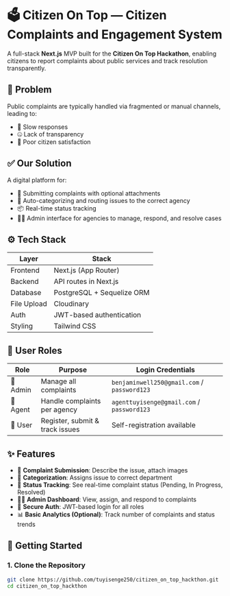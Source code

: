 # 🗳️ Citizen On Top — Citizen Complaints and Engagement System

A full-stack **Next.js** MVP built for the **Citizen On Top Hackathon**, enabling citizens to report complaints about public services and track resolution transparently.

## 🚨 Problem

Public complaints are typically handled via fragmented or manual channels, leading to:
- 🐌 Slow responses
- 🤐 Lack of transparency
- 😤 Poor citizen satisfaction

## ✅ Our Solution

A digital platform for:
- 📩 Submitting complaints with optional attachments
- 🧠 Auto-categorizing and routing issues to the correct agency
- 📦 Real-time status tracking
- 🧑‍💼 Admin interface for agencies to manage, respond, and resolve cases

## ⚙️ Tech Stack

| Layer      | Stack                     |
|------------|---------------------------|
| Frontend   | Next.js (App Router)      |
| Backend    | API routes in Next.js     |
| Database   | PostgreSQL + Sequelize ORM|
| File Upload| Cloudinary                |
| Auth       | JWT-based authentication  |
| Styling    | Tailwind CSS              |

## 🔐 User Roles

| Role   | Purpose                        | Login Credentials                        |
|--------|--------------------------------|------------------------------------------|
| 🧑 Admin   | Manage all complaints           | `benjaminwell250@gmail.com` / `password123` |
| 🧑 Agent   | Handle complaints per agency    | `agenttuyisenge@gmail.com` / `password123` |
| 🙋 User    | Register, submit & track issues | Self-registration available               |

## ✨ Features

- 📝 **Complaint Submission**: Describe the issue, attach images
- 🧭 **Categorization**: Assigns issue to correct department
- 🚦 **Status Tracking**: See real-time complaint status (Pending, In Progress, Resolved)
- 🧑‍💼 **Admin Dashboard**: View, assign, and respond to complaints
- 🔐 **Secure Auth**: JWT-based login for all roles
- 📊 **Basic Analytics (Optional)**: Track number of complaints and status trends

## 🚀 Getting Started

### 1. Clone the Repository

```bash
git clone https://github.com/tuyisenge250/citizen_on_top_hackthon.git
cd citizen_on_top_hackthon